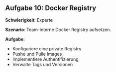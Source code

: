 ## Aufgabe 10: Docker Registry

**Schwierigkeit**: Experte  

**Szenario**: Team-interne Docker Registry aufsetzen.  

**Aufgabe**:

- Konfiguriere eine private Registry
- Pushe und Pulle Images
- Implementiere Authentifizierung
- Verwalte Tags und Versionen
